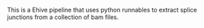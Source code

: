 This is a Ehive pipeline that uses python runnables to extract splice junctions from a collection of bam files.

